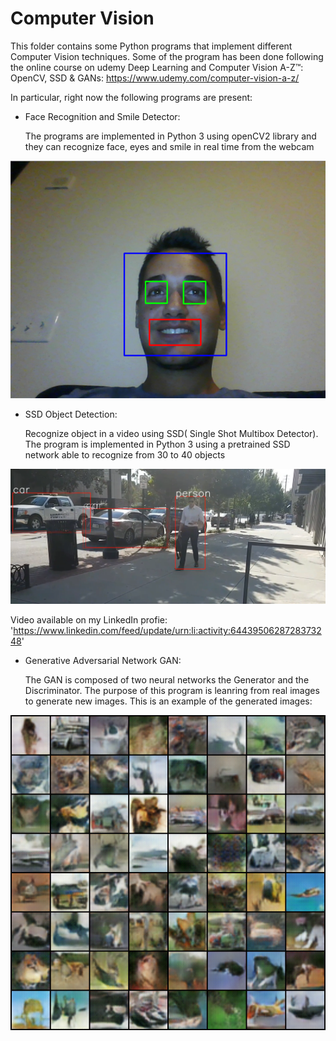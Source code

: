 # Computer Vision #
This folder contains some Python programs that implement different Computer Vision techniques.
Some of the program has been done following the online course on udemy Deep Learning and Computer Vision A-Z™: OpenCV, SSD & GANs:
https://www.udemy.com/computer-vision-a-z/

In particular, right now the following programs are present:
* Face Recognition and Smile Detector: 
  
  The programs are implemented in Python 3 using openCV2 library and they can recognize face, eyes and smile in real time from the webcam
  
 ![alt text](Smile%20Detector/Screenshot/SmileDetector.png )

  
* SSD Object Detection: 

  Recognize object in a video using SSD( Single Shot Multibox Detector). The program is implemented in Python 3 using a pretrained SSD    network able to recognize from 30 to 40 objects

![alt text](SSD%20Object%20Recognition/Screenshot/SSD.png "Screenshot taken from my video after the detection")

Video available on my LinkedIn profie:
'https://www.linkedin.com/feed/update/urn:li:activity:6443950628728373248'

* Generative Adversarial Network GAN:

  The GAN is composed of two neural networks the Generator and the Discriminator. The purpose of this program is leanring from real images to generate new images. This is an example of the generated images:

![alt text](/Image%20Generation%20GAN/results/fake_samples_epoch_024.png "Example of generated images")
